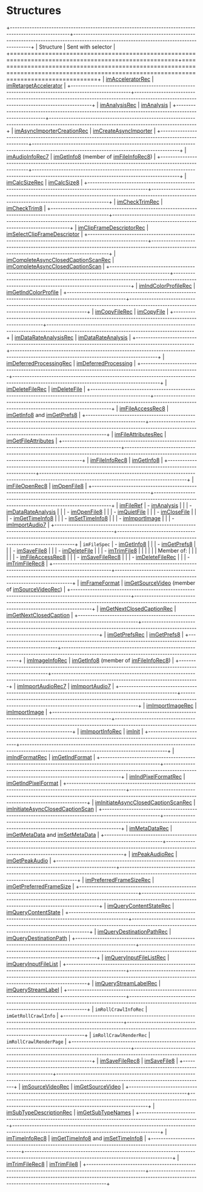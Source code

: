 # Structures

+------------------------------------------------------------------------------------------------------+------------------------------------------------------------------------------------------------------------------------------------------+
|                                              Structure                                               |                                                            Sent with selector                                                            |
+======================================================================================================+==========================================================================================================================================+
| [imAcceleratorRec](structure-descriptions.md#imacceleratorrec)                                       | [imRetargetAccelerator](selector-descriptions.md#imretargetaccelerator)                                                                  |
+------------------------------------------------------------------------------------------------------+------------------------------------------------------------------------------------------------------------------------------------------+
| [imAnalysisRec](structure-descriptions.md#imanalysisrec)                                             | [imAnalysis](selector-descriptions.md#imanalysis)                                                                                        |
+------------------------------------------------------------------------------------------------------+------------------------------------------------------------------------------------------------------------------------------------------+
| [imAsyncImporterCreationRec](structure-descriptions.md#imasyncimportercreationrec)                   | [imCreateAsyncImporter](selector-descriptions.md#imcreateasyncimporter)                                                                  |
+------------------------------------------------------------------------------------------------------+------------------------------------------------------------------------------------------------------------------------------------------+
| [imAudioInfoRec7](structure-descriptions.md#imaudioinforec7)                                         | [imGetInfo8](selector-descriptions.md#imgetinfo8) (member of [imFileInfoRec8](structure-descriptions.md#imfileinforec8))                 |
+------------------------------------------------------------------------------------------------------+------------------------------------------------------------------------------------------------------------------------------------------+
| [imCalcSizeRec](structure-descriptions.md#imcalcsizerec)                                             | [imCalcSize8](selector-descriptions.md#imcalcsize8)                                                                                      |
+------------------------------------------------------------------------------------------------------+------------------------------------------------------------------------------------------------------------------------------------------+
| [imCheckTrimRec](structure-descriptions.md#imchecktrimrec)                                           | [imCheckTrim8](selector-descriptions.md#imchecktrim8)                                                                                    |
+------------------------------------------------------------------------------------------------------+------------------------------------------------------------------------------------------------------------------------------------------+
| [imClipFrameDescriptorRec](structure-descriptions.md#imclipframedescriptorrec)                       | [imSelectClipFrameDescriptor](selector-descriptions.md#imselectclipframedescriptor)                                                      |
+------------------------------------------------------------------------------------------------------+------------------------------------------------------------------------------------------------------------------------------------------+
| [imCompleteAsyncClosedCaptionScanRec](structure-descriptions.md#imcompleteasyncclosedcaptionscanrec) | [imCompleteAsyncClosedCaptionScan](selector-descriptions.md#imcompleteasyncclosedcaptionscan)                                            |
+------------------------------------------------------------------------------------------------------+------------------------------------------------------------------------------------------------------------------------------------------+
| [imIndColorProfileRec](structure-descriptions.md#imindcolorprofilerec)                               | [imGetIndColorProfile](selector-descriptions.md#imgetindcolorprofile)                                                                    |
+------------------------------------------------------------------------------------------------------+------------------------------------------------------------------------------------------------------------------------------------------+
| [imCopyFileRec](structure-descriptions.md#imcopyfilerec)                                             | [imCopyFile](selector-descriptions.md#imcopyfile)                                                                                        |
+------------------------------------------------------------------------------------------------------+------------------------------------------------------------------------------------------------------------------------------------------+
| [imDataRateAnalysisRec](structure-descriptions.md#imdatarateanalysisrec)                             | [imDataRateAnalysis](selector-descriptions.md#imdatarateanalysis)                                                                        |
+------------------------------------------------------------------------------------------------------+------------------------------------------------------------------------------------------------------------------------------------------+
| [imDeferredProcessingRec](structure-descriptions.md#imdeferredprocessingrec)                         | [imDeferredProcessing](selector-descriptions.md#imdeferredprocessing)                                                                    |
+------------------------------------------------------------------------------------------------------+------------------------------------------------------------------------------------------------------------------------------------------+
| [imDeleteFileRec](structure-descriptions.md#imdeletefilerec)                                         | [imDeleteFile](selector-descriptions.md#imdeletefile)                                                                                    |
+------------------------------------------------------------------------------------------------------+------------------------------------------------------------------------------------------------------------------------------------------+
| [imFileAccessRec8](structure-descriptions.md#imfileaccessrec8)                                       | [imGetInfo8](selector-descriptions.md#imgetinfo8) and [imGetPrefs8](selector-descriptions.md#imgetprefs8)                                |
+------------------------------------------------------------------------------------------------------+------------------------------------------------------------------------------------------------------------------------------------------+
| [imFileAttributesRec](structure-descriptions.md#imfileattributesrec)                                 | [imGetFileAttributes](selector-descriptions.md#imgetfileattributes)                                                                      |
+------------------------------------------------------------------------------------------------------+------------------------------------------------------------------------------------------------------------------------------------------+
| [imFileInfoRec8](structure-descriptions.md#imfileinforec8)                                           | [imGetInfo8](selector-descriptions.md#imgetinfo8)                                                                                        |
+------------------------------------------------------------------------------------------------------+------------------------------------------------------------------------------------------------------------------------------------------+
| [imFileOpenRec8](structure-descriptions.md#imfileopenrec8)                                           | [imOpenFile8](selector-descriptions.md#imopenfile8)                                                                                      |
+------------------------------------------------------------------------------------------------------+------------------------------------------------------------------------------------------------------------------------------------------+
| [imFileRef](structure-descriptions.md#imfileref)                                                     | - [imAnalysis](selector-descriptions.md#imanalysis)                                                                                      |
|                                                                                                      | - [imDataRateAnalysis](selector-descriptions.md#imdatarateanalysis)                                                                      |
|                                                                                                      | - [imOpenFile8](selector-descriptions.md#imopenfile8)                                                                                    |
|                                                                                                      | - [imQuietFile](selector-descriptions.md#imquietfile)                                                                                    |
|                                                                                                      | - [imCloseFile](selector-descriptions.md#imclosefile)                                                                                    |
|                                                                                                      | - [imGetTimeInfo8](selector-descriptions.md#imgettimeinfo8)                                                                              |
|                                                                                                      | - [imSetTimeInfo8](selector-descriptions.md#imsettimeinfo8)                                                                              |
|                                                                                                      | - [imImportImage](selector-descriptions.md#imimportimage)                                                                                |
|                                                                                                      | - [imImportAudio7](selector-descriptions.md#imimportaudio7)                                                                              |
+------------------------------------------------------------------------------------------------------+------------------------------------------------------------------------------------------------------------------------------------------+
| `imFileSpec`                                                                                         | - [imGetInfo8](selector-descriptions.md#imgetinfo8)                                                                                      |
|                                                                                                      | - [imGetPrefs8](selector-descriptions.md#imgetprefs8)                                                                                    |
|                                                                                                      | - [imSaveFile8](selector-descriptions.md#imsavefile8)                                                                                    |
|                                                                                                      | - [imDeleteFile](selector-descriptions.md#imdeletefile)                                                                                  |
|                                                                                                      | - [imTrimFile8](selector-descriptions.md#imtrimfile8)                                                                                    |
|                                                                                                      |                                                                                                                                          |
|                                                                                                      | Member of:                                                                                                                               |
|                                                                                                      |                                                                                                                                          |
|                                                                                                      | - [imFileAccessRec8](structure-descriptions.md#imfileaccessrec8)                                                                         |
|                                                                                                      | - [imSaveFileRec8](structure-descriptions.md#imsavefilerec8)                                                                             |
|                                                                                                      | - [imDeleteFileRec](structure-descriptions.md#imdeletefilerec)                                                                           |
|                                                                                                      | - [imTrimFileRec8](structure-descriptions.md#imtrimfilerec8)                                                                             |
+------------------------------------------------------------------------------------------------------+------------------------------------------------------------------------------------------------------------------------------------------+
| [imFrameFormat](structure-descriptions.md#imframeformat)                                             | [imGetSourceVideo](selector-descriptions.md#imgetsourcevideo) (member of [imSourceVideoRec](structure-descriptions.md#imsourcevideorec)) |
+------------------------------------------------------------------------------------------------------+------------------------------------------------------------------------------------------------------------------------------------------+
| [imGetNextClosedCaptionRec](structure-descriptions.md#imgetnextclosedcaptionrec)                     | [imGetNextClosedCaption](selector-descriptions.md#imgetnextclosedcaption)                                                                |
+------------------------------------------------------------------------------------------------------+------------------------------------------------------------------------------------------------------------------------------------------+
| [imGetPrefsRec](structure-descriptions.md#imgetprefsrec)                                             | [imGetPrefs8](selector-descriptions.md#imgetprefs8)                                                                                      |
+------------------------------------------------------------------------------------------------------+------------------------------------------------------------------------------------------------------------------------------------------+
| [imImageInfoRec](structure-descriptions.md#imimageinforec)                                           | [imGetInfo8](selector-descriptions.md#imgetinfo8) (member of [imFileInfoRec8](structure-descriptions.md#imfileinforec8))                 |
+------------------------------------------------------------------------------------------------------+------------------------------------------------------------------------------------------------------------------------------------------+
| [imImportAudioRec7](structure-descriptions.md#imimportaudiorec7)                                     | [imImportAudio7](selector-descriptions.md#imimportaudio7)                                                                                |
+------------------------------------------------------------------------------------------------------+------------------------------------------------------------------------------------------------------------------------------------------+
| [imImportImageRec](structure-descriptions.md#imimportimagerec)                                       | [imImportImage](selector-descriptions.md#imimportimage)                                                                                  |
+------------------------------------------------------------------------------------------------------+------------------------------------------------------------------------------------------------------------------------------------------+
| [imImportInfoRec](structure-descriptions.md#imimportinforec)                                         | [imInit](selector-descriptions.md#iminit)                                                                                                |
+------------------------------------------------------------------------------------------------------+------------------------------------------------------------------------------------------------------------------------------------------+
| [imIndFormatRec](structure-descriptions.md#imindformatrec)                                           | [imGetIndFormat](selector-descriptions.md#imgetindformat)                                                                                |
+------------------------------------------------------------------------------------------------------+------------------------------------------------------------------------------------------------------------------------------------------+
| [imIndPixelFormatRec](structure-descriptions.md#imindpixelformatrec)                                 | [imGetIndPixelFormat](selector-descriptions.md#imgetindpixelformat)                                                                      |
+------------------------------------------------------------------------------------------------------+------------------------------------------------------------------------------------------------------------------------------------------+
| [imInitiateAsyncClosedCaptionScanRec](structure-descriptions.md#iminitiateasyncclosedcaptionscanrec) | [imInitiateAsyncClosedCaptionScan](selector-descriptions.md#iminitiateasyncclosedcaptionscan)                                            |
+------------------------------------------------------------------------------------------------------+------------------------------------------------------------------------------------------------------------------------------------------+
| [imMetaDataRec](structure-descriptions.md#immetadatarec)                                             | [imGetMetaData](selector-descriptions.md#imgetmetadata) and [imSetMetaData](selector-descriptions.md#imsetmetadata)                      |
+------------------------------------------------------------------------------------------------------+------------------------------------------------------------------------------------------------------------------------------------------+
| [imPeakAudioRec](structure-descriptions.md#impeakaudiorec)                                           | [imGetPeakAudio](selector-descriptions.md#imgetpeakaudio)                                                                                |
+------------------------------------------------------------------------------------------------------+------------------------------------------------------------------------------------------------------------------------------------------+
| [imPreferredFrameSizeRec](structure-descriptions.md#impreferredframesizerec)                         | [imGetPreferredFrameSize](selector-descriptions.md#imgetpreferredframesize)                                                              |
+------------------------------------------------------------------------------------------------------+------------------------------------------------------------------------------------------------------------------------------------------+
| [imQueryContentStateRec](structure-descriptions.md#imquerycontentstaterec)                           | [imQueryContentState](selector-descriptions.md#imquerycontentstate)                                                                      |
+------------------------------------------------------------------------------------------------------+------------------------------------------------------------------------------------------------------------------------------------------+
| [imQueryDestinationPathRec](structure-descriptions.md#imquerydestinationpathrec)                     | [imQueryDestinationPath](selector-descriptions.md#imquerydestinationpath)                                                                |
+------------------------------------------------------------------------------------------------------+------------------------------------------------------------------------------------------------------------------------------------------+
| [imQueryInputFileListRec](structure-descriptions.md#imqueryinputfilelistrec)                         | [imQueryInputFileList](selector-descriptions.md#imqueryinputfilelist)                                                                    |
+------------------------------------------------------------------------------------------------------+------------------------------------------------------------------------------------------------------------------------------------------+
| [imQueryStreamLabelRec](structure-descriptions.md#imquerystreamlabelrec)                             | [imQueryStreamLabel](selector-descriptions.md#imquerystreamlabel)                                                                        |
+------------------------------------------------------------------------------------------------------+------------------------------------------------------------------------------------------------------------------------------------------+
| `imRollCrawlInfoRec`                                                                                 | `imGetRollCrawlInfo`                                                                                                                     |
+------------------------------------------------------------------------------------------------------+------------------------------------------------------------------------------------------------------------------------------------------+
| `imRollCrawlRenderRec`                                                                               | `imRollCrawlRenderPage`                                                                                                                  |
+------------------------------------------------------------------------------------------------------+------------------------------------------------------------------------------------------------------------------------------------------+
| [imSaveFileRec8](structure-descriptions.md#imsavefilerec8)                                           | [imSaveFile8](selector-descriptions.md#imsavefile8)                                                                                      |
+------------------------------------------------------------------------------------------------------+------------------------------------------------------------------------------------------------------------------------------------------+
| [imSourceVideoRec](structure-descriptions.md#imsourcevideorec)                                       | [imGetSourceVideo](selector-descriptions.md#imgetsourcevideo)                                                                            |
+------------------------------------------------------------------------------------------------------+------------------------------------------------------------------------------------------------------------------------------------------+
| [imSubTypeDescriptionRec](structure-descriptions.md#imsubtypedescriptionrec)                         | [imGetSubTypeNames](selector-descriptions.md#imgetsubtypenames)                                                                          |
+------------------------------------------------------------------------------------------------------+------------------------------------------------------------------------------------------------------------------------------------------+
| [imTimeInfoRec8](structure-descriptions.md#imtimeinforec8)                                           | [imGetTimeInfo8](selector-descriptions.md#imgettimeinfo8) and [imSetTimeInfo8](selector-descriptions.md#imsettimeinfo8)                  |
+------------------------------------------------------------------------------------------------------+------------------------------------------------------------------------------------------------------------------------------------------+
| [imTrimFileRec8](structure-descriptions.md#imtrimfilerec8)                                           | [imTrimFile8](selector-descriptions.md#imtrimfile8)                                                                                      |
+------------------------------------------------------------------------------------------------------+------------------------------------------------------------------------------------------------------------------------------------------+
